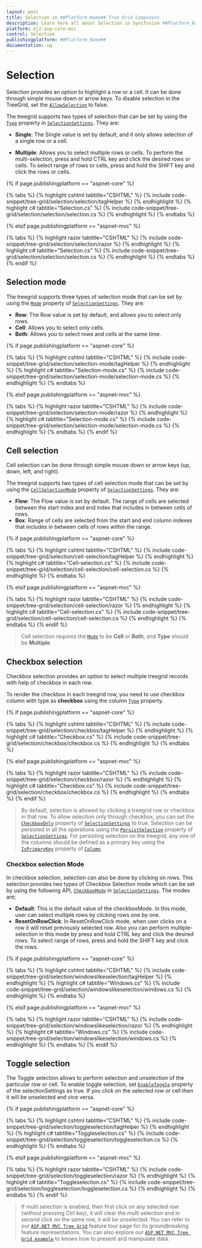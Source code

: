 ```yaml
---
layout: post
title: Selection in ##Platform_Name## Tree Grid Component
description: Learn here all about Selection in Syncfusion ##Platform_Name## Tree Grid component of Syncfusion Essential JS 2 and more.
platform: ej2-asp-core-mvc
control: Selection
publishingplatform: ##Platform_Name##
documentation: ug
---
```



# Selection

Selection provides an option to highlight a row or a cell. It can be done through simple mouse down or arrow keys. To disable selection in the TreeGrid, set the [`AllowSelection`](https://help.syncfusion.com/cr/cref_files/aspnetcore-js2/Syncfusion.EJ2~Syncfusion.EJ2.TreeGrid.TreeGrid~AllowSelection.html) to false.

The treegrid supports two types of selection that can be set by using the [`Type`](https://help.syncfusion.com/cr/cref_files/aspnetcore-js2/aspnetcore/Syncfusion.EJ2~Syncfusion.EJ2.TreeGrid.TreeGridSelectionSettings~Type.html) property in [`SelectionSettings`](https://help.syncfusion.com/cr/cref_files/aspnetcore-js2/Syncfusion.EJ2~Syncfusion.EJ2.TreeGrid.TreeGridSelectionSettings.html). They are:

* **Single**: The Single value is set by default, and it only allows selection of a single row or a cell.

* **Multiple**: Allows you to select multiple rows or cells.
To perform the multi-selection, press and hold CTRL key and click the desired rows or cells. To select range of rows or cells, press and hold the SHIFT key and click the rows or cells.

{% if page.publishingplatform == "aspnet-core" %}

{% tabs %}
{% highlight cshtml tabtitle="CSHTML" %}
{% include code-snippet/tree-grid/selection/selection/tagHelper %}
{% endhighlight %}
{% highlight c# tabtitle="Selection.cs" %}
{% include code-snippet/tree-grid/selection/selection/selection.cs %}
{% endhighlight %}
{% endtabs %}

{% elsif page.publishingplatform == "aspnet-mvc" %}

{% tabs %}
{% highlight razor tabtitle="CSHTML" %}
{% include code-snippet/tree-grid/selection/selection/razor %}
{% endhighlight %}
{% highlight c# tabtitle="Selection.cs" %}
{% include code-snippet/tree-grid/selection/selection/selection.cs %}
{% endhighlight %}
{% endtabs %}
{% endif %}



## Selection mode

The treegrid supports three types of selection mode that can be set by using the [`Mode`](https://help.syncfusion.com/cr/cref_files/aspnetcore-js2/aspnetcore/Syncfusion.EJ2~Syncfusion.EJ2.TreeGrid.TreeGridSelectionSettings~Mode.html) property of [`SelectionSettings`](https://help.syncfusion.com/cr/cref_files/aspnetcore-js2/Syncfusion.EJ2~Syncfusion.EJ2.TreeGrid.TreeGridSelectionSettings.html). They are:

* **Row**: The Row value is set by default, and allows you to select only rows.
* **Cell**: Allows you to select only cells.
* **Both**: Allows you to select rows and cells at the same time.

{% if page.publishingplatform == "aspnet-core" %}

{% tabs %}
{% highlight cshtml tabtitle="CSHTML" %}
{% include code-snippet/tree-grid/selection/selection-mode/tagHelper %}
{% endhighlight %}
{% highlight c# tabtitle="Selection-mode.cs" %}
{% include code-snippet/tree-grid/selection/selection-mode/selection-mode.cs %}
{% endhighlight %}
{% endtabs %}

{% elsif page.publishingplatform == "aspnet-mvc" %}

{% tabs %}
{% highlight razor tabtitle="CSHTML" %}
{% include code-snippet/tree-grid/selection/selection-mode/razor %}
{% endhighlight %}
{% highlight c# tabtitle="Selection-mode.cs" %}
{% include code-snippet/tree-grid/selection/selection-mode/selection-mode.cs %}
{% endhighlight %}
{% endtabs %}
{% endif %}



## Cell selection

Cell selection can be done through simple mouse down or arrow keys (up, down, left, and right).

The treegrid supports two types of cell selection mode that can be set by using the [`CellSelectionMode`](https://help.syncfusion.com/cr/cref_files/aspnetcore-js2/aspnetcore/Syncfusion.EJ2~Syncfusion.EJ2.TreeGrid.TreeGridSelectionSettings~CellSelectionMode.html) property of [`SelectionSettings`](https://help.syncfusion.com/cr/cref_files/aspnetcore-js2/Syncfusion.EJ2~Syncfusion.EJ2.TreeGrid.TreeGridSelectionSettings.html). They are:

* **Flow**: The Flow value is set by default. The range of cells are selected between the start index and end index that includes in between cells of rows.
* **Box**: Range of cells are selected from the start and end column indexes that includes in between cells of rows within the range.

{% if page.publishingplatform == "aspnet-core" %}

{% tabs %}
{% highlight cshtml tabtitle="CSHTML" %}
{% include code-snippet/tree-grid/selection/cell-selection/tagHelper %}
{% endhighlight %}
{% highlight c# tabtitle="Cell-selection.cs" %}
{% include code-snippet/tree-grid/selection/cell-selection/cell-selection.cs %}
{% endhighlight %}
{% endtabs %}

{% elsif page.publishingplatform == "aspnet-mvc" %}

{% tabs %}
{% highlight razor tabtitle="CSHTML" %}
{% include code-snippet/tree-grid/selection/cell-selection/razor %}
{% endhighlight %}
{% highlight c# tabtitle="Cell-selection.cs" %}
{% include code-snippet/tree-grid/selection/cell-selection/cell-selection.cs %}
{% endhighlight %}
{% endtabs %}
{% endif %}



> Cell selection requires the [`Mode`](https://help.syncfusion.com/cr/cref_files/aspnetcore-js2/aspnetcore/Syncfusion.EJ2~Syncfusion.EJ2.TreeGrid.TreeGridSelectionSettings~Mode.html) to be **Cell** or **Both**, and **Type** should be **Multiple**.

## Checkbox selection

Checkbox selection provides an option to select multiple treegrid records with help of checkbox in each row.

To render the checkbox in each treegrid row, you need to use checkbox column with type as **checkbox** using the column [`Type`](https://help.syncfusion.com/cr/cref_files/aspnetcore-js2/Syncfusion.EJ2~Syncfusion.EJ2.TreeGrid.TreeGridColumn~Type.html) property.

{% if page.publishingplatform == "aspnet-core" %}

{% tabs %}
{% highlight cshtml tabtitle="CSHTML" %}
{% include code-snippet/tree-grid/selection/checkbox/tagHelper %}
{% endhighlight %}
{% highlight c# tabtitle="Checkbox.cs" %}
{% include code-snippet/tree-grid/selection/checkbox/checkbox.cs %}
{% endhighlight %}
{% endtabs %}

{% elsif page.publishingplatform == "aspnet-mvc" %}

{% tabs %}
{% highlight razor tabtitle="CSHTML" %}
{% include code-snippet/tree-grid/selection/checkbox/razor %}
{% endhighlight %}
{% highlight c# tabtitle="Checkbox.cs" %}
{% include code-snippet/tree-grid/selection/checkbox/checkbox.cs %}
{% endhighlight %}
{% endtabs %}
{% endif %}



> By default, selection is allowed by clicking a treegrid row or checkbox in that row. To allow selection only through checkbox, you can set the
[`CheckboxOnly`](https://help.syncfusion.com/cr/cref_files/aspnetcore-js2/aspnetcore/Syncfusion.EJ2~Syncfusion.EJ2.TreeGrid.TreeGridSelectionSettings~CheckboxOnly.html) property of [`SelectionSettings`](https://help.syncfusion.com/cr/cref_files/aspnetcore-js2/Syncfusion.EJ2~Syncfusion.EJ2.TreeGrid.TreeGridSelectionSettings.html) to true.
> Selection can be persisted in all the operations using the [`PersistSelection`](https://help.syncfusion.com/cr/cref_files/aspnetcore-js2/aspnetcore/Syncfusion.EJ2~Syncfusion.EJ2.TreeGrid.TreeGridSelectionSettings~PersistSelection.html) property of [`SelectionSettings`](https://help.syncfusion.com/cr/cref_files/aspnetcore-js2/Syncfusion.EJ2~Syncfusion.EJ2.TreeGrid.TreeGridSelectionSettings.html).
For persisting selection on the treegrid, any one of the columns should be defined as a primary key using the [`IsPrimaryKey`](https://help.syncfusion.com/cr/cref_files/aspnetcore-js2/aspnetcore/Syncfusion.EJ2~Syncfusion.EJ2.TreeGrid.TreeGridColumn~IsPrimaryKey.html) property of [`Column`](https://help.syncfusion.com/cr/cref_files/aspnetcore-js2/Syncfusion.EJ2~Syncfusion.EJ2.TreeGrid.TreeGridColumn.html).

### Checkbox selection Mode

In checkbox selection, selection can also be done by clicking on rows. This selection provides two types of Checkbox Selection mode which can be set by using the following API, [`CheckboxMode`](https://help.syncfusion.com/cr/cref_files/aspnetcore-js2/Syncfusion.EJ2~Syncfusion.EJ2.TreeGrid.TreeGridSelectionSettings~CheckboxMode.html) in [`SelectionSettings`](https://help.syncfusion.com/cr/cref_files/aspnetcore-js2/Syncfusion.EJ2~Syncfusion.EJ2.TreeGrid.TreeGridSelectionSettings.html). The modes are;

* **Default**: This is the default value of the checkboxMode. In this mode, user can select multiple rows by clicking rows one by one.
* **ResetOnRowClick**: In ResetOnRowClick mode, when user clicks on a row it will reset previously selected row. Also you can perform multiple-selection in this mode by press and hold CTRL key and click the desired rows. To select range of rows, press and hold the SHIFT key and click the rows.

{% if page.publishingplatform == "aspnet-core" %}

{% tabs %}
{% highlight cshtml tabtitle="CSHTML" %}
{% include code-snippet/tree-grid/selection/windowslikeselection/tagHelper %}
{% endhighlight %}
{% highlight c# tabtitle="Windows.cs" %}
{% include code-snippet/tree-grid/selection/windowslikeselection/windows.cs %}
{% endhighlight %}
{% endtabs %}

{% elsif page.publishingplatform == "aspnet-mvc" %}

{% tabs %}
{% highlight razor tabtitle="CSHTML" %}
{% include code-snippet/tree-grid/selection/windowslikeselection/razor %}
{% endhighlight %}
{% highlight c# tabtitle="Windows.cs" %}
{% include code-snippet/tree-grid/selection/windowslikeselection/windows.cs %}
{% endhighlight %}
{% endtabs %}
{% endif %}



## Toggle selection

The Toggle selection allows to perform selection and unselection of the particular row or cell. To enable toggle selection, set [`EnableToggle`](https://help.syncfusion.com/cr/cref_files/aspnetcore-js2/Syncfusion.EJ2~Syncfusion.EJ2.TreeGrid.TreeGridSelectionSettings~enabletoggle.html) property of the selectionSettings as true. If you click on the selected row or cell then it will be unselected and vice versa.

{% if page.publishingplatform == "aspnet-core" %}

{% tabs %}
{% highlight cshtml tabtitle="CSHTML" %}
{% include code-snippet/tree-grid/selection/toggleselection/tagHelper %}
{% endhighlight %}
{% highlight c# tabtitle="Toggleselection.cs" %}
{% include code-snippet/tree-grid/selection/toggleselection/toggleselection.cs %}
{% endhighlight %}
{% endtabs %}

{% elsif page.publishingplatform == "aspnet-mvc" %}

{% tabs %}
{% highlight razor tabtitle="CSHTML" %}
{% include code-snippet/tree-grid/selection/toggleselection/razor %}
{% endhighlight %}
{% highlight c# tabtitle="Toggleselection.cs" %}
{% include code-snippet/tree-grid/selection/toggleselection/toggleselection.cs %}
{% endhighlight %}
{% endtabs %}
{% endif %}



>If multi selection is enabled, then first click on any selected row (without pressing Ctrl key), it will clear the multi selection and in second click on the same row, it will be unselected.
> You can refer to our [`ASP.NET MVC Tree Grid`](https://www.syncfusion.com/aspnet-mvc-ui-controls/tree-grid) feature tour page for its groundbreaking feature representations. You can also explore our [`ASP.NET MVC Tree Grid example`](https://ej2.syncfusion.com/aspnetmvc/TreeGrid/Overview#/material) to knows how to present and manipulate data.